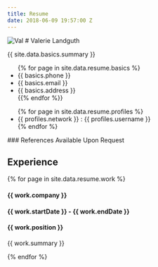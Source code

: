 ```yaml
---
title: Resume
date: 2018-06-09 19:57:00 Z
---
```


<div class="resume">
  <div class="left">
    <img class="profile" src="https://s3-us-west-2.amazonaws.com/s.cdpn.io/1183167/ValerieLinkedIn-min%20(1-square).jpg" alt="Val">
    # Valerie Landguth
    <p class="bio">{{ site.data.basics.summary }}</p>
    <ul class="contact">
    {% for page in site.data.resume.basics %}
      <li>{{ basics.phone }}</li>
      <li>{{ basics.email }}</li>
      <li>{{ basics.address }}</li>
    {{% endfor %}}
    </ul>
    <ul class="findme">
    {% for page in site.data.resume.profiles %}
    <li><a href="{{ profiles.url }}"></a>{{ profiles.network }} : {{ profiles.username }}</li>
    {% endfor %}
    </ul>
    ### References
    Available Upon Request
  </div>

  <div class="right">
  
  <h2>Experience</h2>
    <article class="list-item">
      {% for page in site.data.resume.work %}
      <div class="side-bar">
        <h4>{{ work.company }}</h4>
        <h4>{{ work.startDate }} - {{ work.endDate }}</h4>
      </div>
      <div class="descrip">
        <h4>{{ work.position }}</h4>
        <p>{{ work.summary }}</p>
      </div>
      {% endfor %}
    </article>
  </div>
</div>
